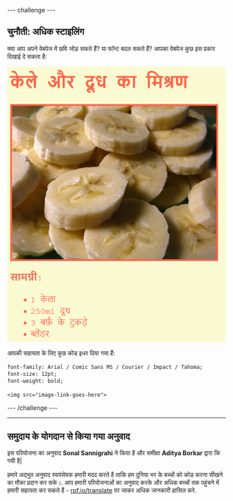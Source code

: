 --- challenge ---

## चुनौती: अधिक स्टाइलिंग

क्या आप अपने वेबपेज में छवि जोड़ सकते हैं? या फॉन्ट बदल सकते हैं? आपका वेबपेज कुछ इस प्रकार दिखाई दे सकता है:

![screenshot](images/recipe-final.png)

आपकी सहायता के लिए कुछ कोड इधर दिया गया हैं:

    font-family: Arial / Comic Sans MS / Courier / Impact / Tahoma;
    font-size: 12pt;
    font-weight: bold;
    
    <img src="image-link-goes-here">
    

--- /challenge ---

***

## समुदाय के योगदान से किया गया अनुवाद 

इस परियोजना का अनुवाद **Sonal Sannigrahi** ने किया है और समीक्षा **Aditya Borkar** द्वारा कि गयी  है| 

हमारे अद्भुत अनुवाद स्वयंसेवक हमारी मदद करते है ताकि हम दुनिया भर के बच्चों को कोड करना सीखने का मौका प्रदान कर सके।. आप हमारी परियोजनाओं का अनुवाद करके और अधिक बच्चों तक पहुंचने में हमारी सहायता कर सकते हैं - [rpf.io/translate](https://rpf.io/translate) पर जाकर अधिक जानकारी हासिल करे.